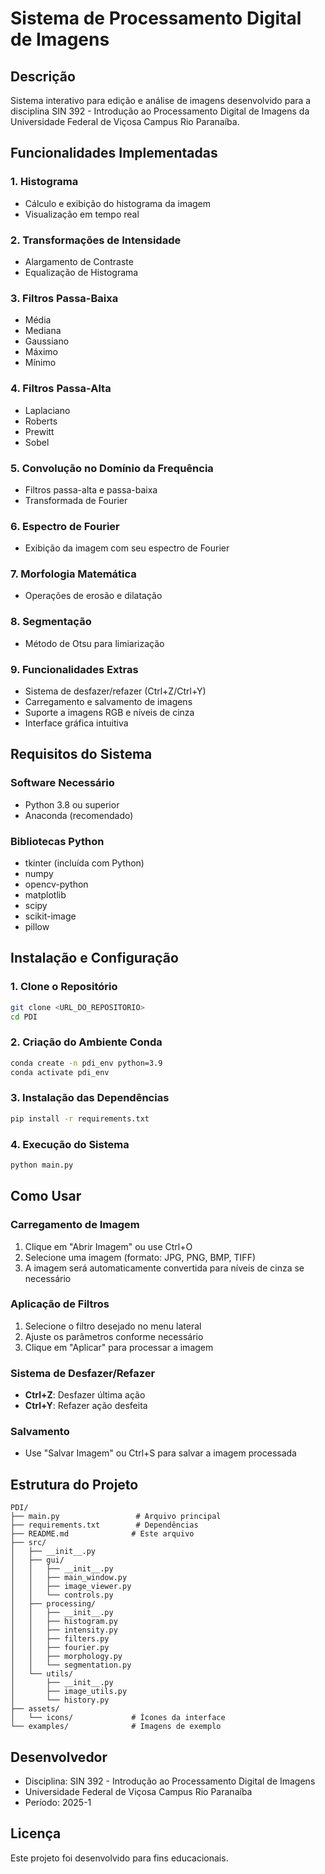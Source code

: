 # Sistema de Processamento Digital de Imagens

## Descrição
Sistema interativo para edição e análise de imagens desenvolvido para a disciplina SIN 392 - Introdução ao Processamento Digital de Imagens da Universidade Federal de Viçosa Campus Rio Paranaíba.

## Funcionalidades Implementadas

### 1. Histograma
- Cálculo e exibição do histograma da imagem
- Visualização em tempo real

### 2. Transformações de Intensidade
- Alargamento de Contraste
- Equalização de Histograma

### 3. Filtros Passa-Baixa
- Média
- Mediana
- Gaussiano
- Máximo
- Mínimo

### 4. Filtros Passa-Alta
- Laplaciano
- Roberts
- Prewitt
- Sobel

### 5. Convolução no Domínio da Frequência
- Filtros passa-alta e passa-baixa
- Transformada de Fourier

### 6. Espectro de Fourier
- Exibição da imagem com seu espectro de Fourier

### 7. Morfologia Matemática
- Operações de erosão e dilatação

### 8. Segmentação
- Método de Otsu para limiarização

### 9. Funcionalidades Extras
- Sistema de desfazer/refazer (Ctrl+Z/Ctrl+Y)
- Carregamento e salvamento de imagens
- Suporte a imagens RGB e níveis de cinza
- Interface gráfica intuitiva

## Requisitos do Sistema

### Software Necessário
- Python 3.8 ou superior
- Anaconda (recomendado)

### Bibliotecas Python
- tkinter (incluída com Python)
- numpy
- opencv-python
- matplotlib
- scipy
- scikit-image
- pillow

## Instalação e Configuração

### 1. Clone o Repositório
```bash
git clone <URL_DO_REPOSITORIO>
cd PDI
```

### 2. Criação do Ambiente Conda
```bash
conda create -n pdi_env python=3.9
conda activate pdi_env
```

### 3. Instalação das Dependências
```bash
pip install -r requirements.txt
```

### 4. Execução do Sistema
```bash
python main.py
```

## Como Usar

### Carregamento de Imagem
1. Clique em "Abrir Imagem" ou use Ctrl+O
2. Selecione uma imagem (formato: JPG, PNG, BMP, TIFF)
3. A imagem será automaticamente convertida para níveis de cinza se necessário

### Aplicação de Filtros
1. Selecione o filtro desejado no menu lateral
2. Ajuste os parâmetros conforme necessário
3. Clique em "Aplicar" para processar a imagem

### Sistema de Desfazer/Refazer
- **Ctrl+Z**: Desfazer última ação
- **Ctrl+Y**: Refazer ação desfeita

### Salvamento
- Use "Salvar Imagem" ou Ctrl+S para salvar a imagem processada

## Estrutura do Projeto

```
PDI/
├── main.py                 # Arquivo principal
├── requirements.txt        # Dependências
├── README.md              # Este arquivo
├── src/
│   ├── __init__.py
│   ├── gui/
│   │   ├── __init__.py
│   │   ├── main_window.py
│   │   ├── image_viewer.py
│   │   └── controls.py
│   ├── processing/
│   │   ├── __init__.py
│   │   ├── histogram.py
│   │   ├── intensity.py
│   │   ├── filters.py
│   │   ├── fourier.py
│   │   ├── morphology.py
│   │   └── segmentation.py
│   └── utils/
│       ├── __init__.py
│       ├── image_utils.py
│       └── history.py
├── assets/
│   └── icons/             # Ícones da interface
└── examples/              # Imagens de exemplo
```

## Desenvolvedor
- Disciplina: SIN 392 - Introdução ao Processamento Digital de Imagens
- Universidade Federal de Viçosa Campus Rio Paranaíba
- Período: 2025-1

## Licença
Este projeto foi desenvolvido para fins educacionais. 